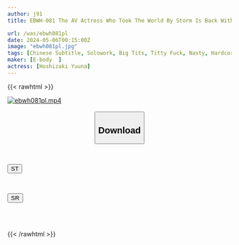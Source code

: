 ```yaml
---
author: j91
title: EBWH-081 The AV Actress Who Took The World By Storm Is Back With Even More Sexy Body And Erotica. Titty Fuck Queen Yura Takahashi Makes A Shocking Comeback After 10 Years

url: /was/ebwh081pl
date: 2024-05-06T00:15:00Z
image: "ebwh081pl.jpg"
tags: [Chinese Subtitle, Solowork, Big Tits, Titty Fuck, Nasty, Hardcore, Slender	]
maker: [E-body  ]
actress: [Hoshizaki Yuuna]
---
```



{{< rawhtml >}}

<div class="video" data-videoid="OPvmO28zR9iZZgp">
    <a href="javascript:;">
        <img src="/was/ebwh081pl/ebwh081pl.jpg" width="WIDTH" height="HEIGHT" alt="ebwh081pl.mp4" loading="lazy">
    </a>
</div>

<script type="text/javascript" src="https://j91.asia/asset/on-demand-st.js"></script>

<br>
  <link rel="stylesheet" href="https://j91.asia/asset/bs5.css">
  
  <center>
  <button class="btn btn-primary" type="button" data-bs-toggle="collapse" data-bs-target=".multi-collapse" aria-expanded="false" aria-controls="multiCollapseExample1 multiCollapseExample2"><h2>Download</h2></button></center>
</p>
<div class="row">
  <div class="col">
    <div class="collapse multi-collapse" id="multiCollapseExample1">
      <div class="card card-body">
	      	      <br>
<div class="buttons">  
<p><a href="https://streamtape.to/v/OPvmO28zR9iZZgp" target="_blank"><button class="btn-hover color-3"><i class="fa fa-download"></i> ST</button></a></p></div>
    </div>
  </div>
</div>
  <div class="col">
    <div class="collapse multi-collapse" id="multiCollapseExample2">
      <div class="card card-body">
	      <br>
<div class="buttons">
<p><a href="https://rubystm.com/cf86p1ek4a3m" target="_blank"><button class="btn-hover color-9"><i class="fa fa-download"></i> SR</button></a></p></div>
<br><br>
      </div>
    </div>
  </div>
</div>

{{< /rawhtml >}}